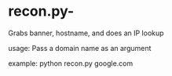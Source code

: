# recon.py-
Grabs banner, hostname, and does an IP lookup 


usage: Pass a domain name as an argument


example: python recon.py google.com 

